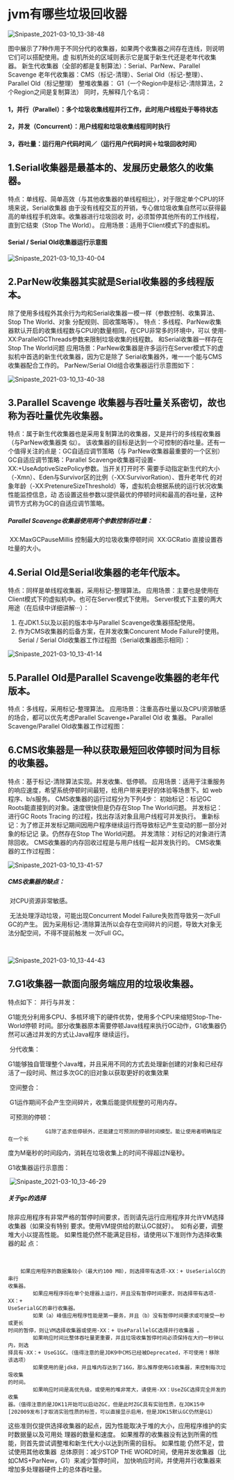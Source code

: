 # jvm有哪些垃圾回收器

![Snipaste_2021-03-10_13-38-48](jvm有哪些垃圾回收器.assets/Snipaste_2021-03-10_13-38-48.png)

图中展示了7种作用于不同分代的收集器，如果两个收集器之间存在连线，则说明它们可以搭配使用。虚
拟机所处的区域则表示它是属于新生代还是老年代收集器。
新生代收集器（全部的都是复制算法）：Serial、ParNew、Parallel Scavenge
	老年代收集器：CMS（标记-清理）、Serial Old（标记-整理）、Parallel Old（标记整理）
	整堆收集器： G1（一个Region中是标记-清除算法，2个Region之间是复制算法）
同时，先解释几个名词：

#### 	1，并行（Parallel）：多个垃圾收集线程并行工作，此时用户线程处于等待状态

#### 2，并发（Concurrent）：用户线程和垃圾收集线程同时执行

#### 3，吞吐量：运行用户代码时间／（运行用户代码时间＋垃圾回收时间）

## 1.**Serial收集器是最基本的、发展历史最悠久的收集器。**

特点：单线程、简单高效（与其他收集器的单线程相比），对于限定单个CPU的环境来说，Serial收集器
由于没有线程交互的开销，专心做垃圾收集自然可以获得最高的单线程手机效率。收集器进行垃圾回收
时，必须暂停其他所有的工作线程，直到它结束（Stop The World）。
应用场景：适用于Client模式下的虚拟机。

#### Serial / Serial Old收集器运行示意图

![Snipaste_2021-03-10_13-40-04](jvm有哪些垃圾回收器.assets/Snipaste_2021-03-10_13-40-04.png)

## 2.**ParNew收集器其实就是Serial收集器的多线程版本。**

除了使用多线程外其余行为均和Serial收集器一模一样（参数控制、收集算法、Stop The World、对象
分配规则、回收策略等）。
	特点：多线程、ParNew收集器默认开启的收集线程数与CPU的数量相同，在CPU非常多的环境中，可以
使用-XX:ParallelGCThreads参数来限制垃圾收集的线程数。
	和Serial收集器一样存在Stop The World问题
应用场景：ParNew收集器是许多运行在Server模式下的虚拟机中首选的新生代收集器，因为它是除了
	Serial收集器外，唯一一个能与CMS收集器配合工作的。
ParNew/Serial Old组合收集器运行示意图如下：

![Snipaste_2021-03-10_13-40-38](jvm有哪些垃圾回收器.assets/Snipaste_2021-03-10_13-40-38.png)

## 3.**Parallel Scavenge 收集器与吞吐量关系密切，故也称为吞吐量优先收集器。**

特点：属于新生代收集器也是采用复制算法的收集器，又是并行的多线程收集器（与ParNew收集器类
似）。
	该收集器的目标是达到一个可控制的吞吐量。还有一个值得关注的点是：GC自适应调节策略（与
ParNew收集器最重要的一个区别）
		GC自适应调节策略：Parallel Scavenge收集器可设置-XX:+UseAdptiveSizePolicy参数。当开关打开时不
需要手动指定新生代的大小（-Xmn）、Eden与Survivor区的比例（-XX:SurvivorRation）、晋升老年代
的对象年龄（-XX:PretenureSizeThreshold）等，虚拟机会根据系统的运行状况收集性能监控信息，动
态设置这些参数以提供最优的停顿时间和最高的吞吐量，这种调节方式称为GC的自适应调节策略。

##### 	Parallel Scavenge收集器使用两个参数控制吞吐量：

​		XX:MaxGCPauseMillis 控制最大的垃圾收集停顿时间
​		XX:GCRatio 直接设置吞吐量的大小。

## 4.**Serial Old是Serial收集器的老年代版本。**

特点：同样是单线程收集器，采用标记-整理算法。
应用场景：主要也是使用在Client模式下的虚拟机中。也可在Server模式下使用。
Server模式下主要的两大用途（在后续中详细讲解···）：
1. 在JDK1.5以及以前的版本中与Parallel Scavenge收集器搭配使用。
2. 作为CMS收集器的后备方案，在并发收集Concurent Mode Failure时使用。
Serial / Serial Old收集器工作过程图（Serial收集器图示相同）：

![Snipaste_2021-03-10_13-41-14](jvm有哪些垃圾回收器.assets/Snipaste_2021-03-10_13-41-14.png)

## 5.**Parallel Old是Parallel Scavenge收集器的老年代版本。**

特点：多线程，采用标记-整理算法。
	应用场景：注重高吞吐量以及CPU资源敏感的场合，都可以优先考虑Parallel Scavenge+Parallel Old 收
集器。
	Parallel Scavenge/Parallel Old收集器工作过程图：

## 6.**CMS收集器是一种以获取最短回收停顿时间为目标的收集器。**

特点：基于标记-清除算法实现。并发收集、低停顿。
应用场景：适用于注重服务的响应速度，希望系统停顿时间最短，给用户带来更好的体验等场景下。如
	web程序、b/s服务。
CMS收集器的运行过程分为下列4步：
	初始标记：标记GC Roots能直接到的对象。速度很快但是仍存在Stop The World问题。
	并发标记：进行GC Roots Tracing 的过程，找出存活对象且用户线程可并发执行。
	重新标记：为了修正并发标记期间因用户程序继续运行而导致标记产生变动的那一部分对象的标记记
录。仍然存在Stop The World问题。
并发清除：对标记的对象进行清除回收。
CMS收集器的内存回收过程是与用户线程一起并发执行的。
 CMS收集器的工作过程图：

![Snipaste_2021-03-10_13-41-57](jvm有哪些垃圾回收器.assets/Snipaste_2021-03-10_13-41-57.png)

##### CMS收集器的缺点：

​	对CPU资源非常敏感。

​	无法处理浮动垃圾，可能出现Concurrent Model Failure失败而导致另一次Full GC的产生。
​		因为采用标记-清除算法所以会存在空间碎片的问题，导致大对象无法分配空间，不得不提前触发
一次Full GC。

​	

![Snipaste_2021-03-10_13-44-43](jvm有哪些垃圾回收器.assets/Snipaste_2021-03-10_13-44-43.png)

## 7.**G1收集器一款面向服务端应用的垃圾收集器。**

特点如下：
		并行与并发：

​			G1能充分利用多CPU、多核环境下的硬件优势，使用多个CPU来缩短Stop-The-World停顿
时间。部分收集器原本需要停顿Java线程来执行GC动作，G1收集器仍然可以通过并发的方式让Java程序
继续运行。

​		分代收集：

​			G1能够独自管理整个Java堆，并且采用不同的方式去处理新创建的对象和已经存活了一段时间、熬过多次GC的旧对象以获取更好的收集效果

​		空间整合：

​				G1运作期间不会产生空间碎片，收集后能提供规整的可用内存。

​		可预测的停顿：

				G1除了追求低停顿外，还能建立可预测的停顿时间模型。能让使用者明确指定在一个长

度为M毫秒的时间段内，消耗在垃圾收集上的时间不得超过N毫秒。

G1收集器运行示意图：

​	![Snipaste_2021-03-10_13-46-29](jvm有哪些垃圾回收器.assets/Snipaste_2021-03-10_13-46-29.png)

##### 关于gc的选择

​		除非应用程序有非常严格的暂停时间要求，否则请先运行应用程序并允许VM选择收集器（如果没有特别
要求。使用VM提供给的默认GC就好）。
​		如有必要，调整堆大小以提高性能。 如果性能仍然不能满足目标，请使用以下准则作为选择收集器的起
点：

​		

```
	如果应用程序的数据集较小（最大约100 MB），则选择带有选项-XX：+ UseSerialGC的串行
收集器。
		如果应用程序将在单个处理器上运行，并且没有暂停时间要求，则选择带有选项-XX：+
UseSerialGC的串行收集器。
		如果（a）峰值应用程序性能是第一要务，并且（b）没有暂停时间要求或可接受一秒或更长
时间的暂停，则让VM选择收集器或使用-XX：+ UseParallelGC选择并行收集器 。
		如果响应时间比整体吞吐量更重要，并且垃圾收集暂停时间必须保持在大约一秒钟以内，则选
择具有-XX：+ UseG1GC。（值得注意的是JDK9中CMS已经被Deprecated，不可使用！移除
该选项）
		如果使用的是jdk8，并且堆内存达到了16G，那么推荐使用G1收集器，来控制每次垃圾收集
的时间。
		如果响应时间是高优先级，或使用的堆非常大，请使用-XX：UseZGC选择完全并发的收集
器。（值得注意的是JDK11开始可以启动ZGC，但是此时ZGC具有实验性质，在JDK15中
[202009发布]才取消实验性质的标签，可以直接显示启用，但是JDK15默认GC仍然是G1）
```

​		这些准则仅提供选择收集器的起点，因为性能取决于堆的大小，应用程序维护的实时数据量以及可用处
理器的数量和速度。
​		如果推荐的收集器没有达到所需的性能，则首先尝试调整堆和新生代大小以达到所需的目标。 如果性能
仍然不足，尝试使用其他收集器
​		总体原则：减少STOP THE WORD时间，使用并发收集器（比如CMS+ParNew，G1）来减少暂停时间，
加快响应时间，并使用并行收集器来增加多处理器硬件上的总体吞吐量。